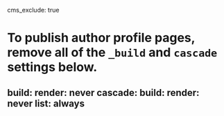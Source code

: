 cms_exclude: true

# To publish author profile pages, remove all of the `_build` and `cascade` settings below.

build:
render: never
cascade:
  build:
    render: never
    list: always
--
